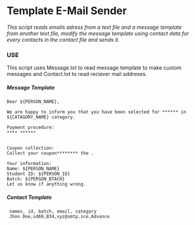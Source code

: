 # Template E-Mail Sender
*This script reads emails adress from a text file and a message template from another text file, modify the message template using contact data for every contacts in the contact file and sends it.*


### USE
This script uses Message.txt to read message template to make custom messages and Contact.txt to read reciever mail addreses. 

##### Message Template
```
Dear ${PERSON_NAME},

We are happy to inform you that you have been selected for ****** in ${CATAGORY_NAME} category.

Payment procedure:
**** ******


Coupon collection:
Collect your coupon******** the .

Your information: 
Name: ${PERSON_NAME}
Student ID: ${PERSON_ID}
Batch: ${PERSON_BTACH}
Let us know if anything wrong. 
```

##### Contact Template
```
 names, id, batch, email, category   
 Jhon Doe,sd69,B34,xyz@smtp.sce,Advance 
```
